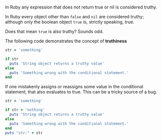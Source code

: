 <!-- Truthiness -->

In Ruby any expression that does not return true or nil is considered truthy. 

In Ruby every object other than `false` and `nil` are considered truthy; although only the boolean object `true` is, strictly speaking, true.

Does that mean `true` is also truthy? Sounds odd. 

The following code demonstrates the concept of __truthiness__

```ruby
str = 'something'

if str
  puts 'String object returns a truthy value'
else
  puts 'Something wrong with the conditional statement.'
end
```

If one mistakenly assigns or reassigns some value in the conditional statement, that also evaluates to true. This can be a tricky source of a bug.

```ruby
str = 'something'

if str = 'nothing'
  puts 'String object returns a truthy value'
else
  puts 'Something wrong with the conditional statement.'
end
puts "str:" + str
```

